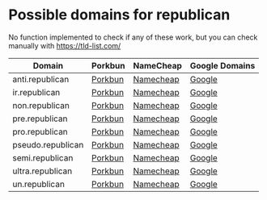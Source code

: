# Possible domains for republican

No function implemented to check if any of these work, but you can check manually with https://tld-list.com/

| Domain | Porkbun | NameCheap | Google Domains |
|---|---|---|---|
| anti.republican | [Porkbun](https://porkbun.com/checkout/search?prb=e814663da1&tlds=&idnLanguage=&search=search&q=anti.republican) | [Namecheap](https://www.namecheap.com/domains/registration/results/?domain=anti.republican) | [Google](https://domains.google.com/registrar/search?searchTerm=anti.republican) |
| ir.republican | [Porkbun](https://porkbun.com/checkout/search?prb=e814663da1&tlds=&idnLanguage=&search=search&q=ir.republican) | [Namecheap](https://www.namecheap.com/domains/registration/results/?domain=ir.republican) | [Google](https://domains.google.com/registrar/search?searchTerm=ir.republican) |
| non.republican | [Porkbun](https://porkbun.com/checkout/search?prb=e814663da1&tlds=&idnLanguage=&search=search&q=non.republican) | [Namecheap](https://www.namecheap.com/domains/registration/results/?domain=non.republican) | [Google](https://domains.google.com/registrar/search?searchTerm=non.republican) |
| pre.republican | [Porkbun](https://porkbun.com/checkout/search?prb=e814663da1&tlds=&idnLanguage=&search=search&q=pre.republican) | [Namecheap](https://www.namecheap.com/domains/registration/results/?domain=pre.republican) | [Google](https://domains.google.com/registrar/search?searchTerm=pre.republican) |
| pro.republican | [Porkbun](https://porkbun.com/checkout/search?prb=e814663da1&tlds=&idnLanguage=&search=search&q=pro.republican) | [Namecheap](https://www.namecheap.com/domains/registration/results/?domain=pro.republican) | [Google](https://domains.google.com/registrar/search?searchTerm=pro.republican) |
| pseudo.republican | [Porkbun](https://porkbun.com/checkout/search?prb=e814663da1&tlds=&idnLanguage=&search=search&q=pseudo.republican) | [Namecheap](https://www.namecheap.com/domains/registration/results/?domain=pseudo.republican) | [Google](https://domains.google.com/registrar/search?searchTerm=pseudo.republican) |
| semi.republican | [Porkbun](https://porkbun.com/checkout/search?prb=e814663da1&tlds=&idnLanguage=&search=search&q=semi.republican) | [Namecheap](https://www.namecheap.com/domains/registration/results/?domain=semi.republican) | [Google](https://domains.google.com/registrar/search?searchTerm=semi.republican) |
| ultra.republican | [Porkbun](https://porkbun.com/checkout/search?prb=e814663da1&tlds=&idnLanguage=&search=search&q=ultra.republican) | [Namecheap](https://www.namecheap.com/domains/registration/results/?domain=ultra.republican) | [Google](https://domains.google.com/registrar/search?searchTerm=ultra.republican) |
| un.republican | [Porkbun](https://porkbun.com/checkout/search?prb=e814663da1&tlds=&idnLanguage=&search=search&q=un.republican) | [Namecheap](https://www.namecheap.com/domains/registration/results/?domain=un.republican) | [Google](https://domains.google.com/registrar/search?searchTerm=un.republican) |

